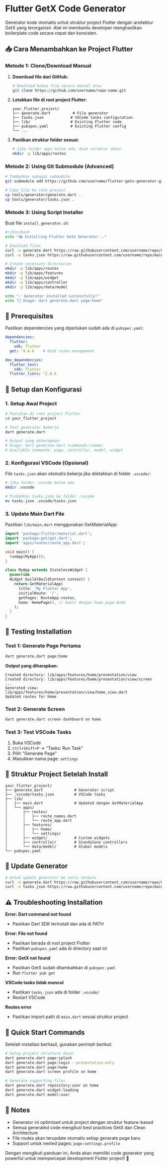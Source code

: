 # Flutter GetX Code Generator

Generator kode otomatis untuk struktur project Flutter dengan arsitektur GetX yang terorganisir. Alat ini membantu developer menghasilkan boilerplate code secara cepat dan konsisten.

## 📥 Cara Menambahkan ke Project Flutter

### Metode 1: Clone/Download Manual

1. **Download file dari GitHub:**
   ```bash
   # Download kedua file secara manual atau
   git clone https://github.com/username/repo-name.git
   ```

2. **Letakkan file di root project Flutter:**
   ```
   your_flutter_project/
   ├── generate.dart          # File generator
   ├── tasks.json            # VSCode tasks configuration
   ├── lib/                  # Existing Flutter code
   ├── pubspec.yaml          # Existing Flutter config
   └── ...
   ```

3. **Pastikan struktur folder sesuai:**
   ```bash
   # Jika folder apps belum ada, buat struktur dasar
   mkdir -p lib/apps/routes
   ```

### Metode 2: Using Git Submodule (Advanced)

```bash
# Tambahkan sebagai submodule
git submodule add https://github.com/username/flutter-getx-generator.git tools/generator

# Copy file ke root project
cp tools/generator/generate.dart .
cp tools/generator/tasks.json .
```

### Metode 3: Using Script Installer

Buat file `install_generator.sh`:
```bash
#!/bin/bash
echo "📥 Installing Flutter GetX Generator..."

# Download files
curl -o generate.dart https://raw.githubusercontent.com/username/repo/main/generate.dart
curl -o tasks.json https://raw.githubusercontent.com/username/repo/main/tasks.json

# Create necessary directories
mkdir -p lib/apps/routes
mkdir -p lib/apps/features
mkdir -p lib/apps/widget
mkdir -p lib/apps/controller
mkdir -p lib/apps/data/model

echo "✅ Generator installed successfully!"
echo "🚀 Usage: dart generate.dart page:home"
```

## 🔧 Prerequisites

Pastikan dependencies yang diperlukan sudah ada di `pubspec.yaml`:

```yaml
dependencies:
  flutter:
    sdk: flutter
  get: ^4.6.6    # GetX state management

dev_dependencies:
  flutter_test:
    sdk: flutter
  flutter_lints: ^2.0.0
```

## 🚀 Setup dan Konfigurasi

### 1. **Setup Awal Project**

```bash
# Pastikan di root project Flutter
cd your_flutter_project

# Test generator bekerja
dart generate.dart

# Output yang diharapkan:
# Usage: dart generate.dart <command>:<name>
# Available commands: page, controller, model, widget
```

### 2. **Konfigurasi VSCode (Opsional)**

File `tasks.json` akan otomatis bekerja jika diletakkan di folder `.vscode/`:

```bash
# Jika folder .vscode belum ada
mkdir .vscode

# Pindahkan tasks.json ke folder .vscode
mv tasks.json .vscode/tasks.json
```

### 3. **Update Main Dart File**

Pastikan `lib/main.dart` menggunakan GetMaterialApp:

```dart
import 'package:flutter/material.dart';
import 'package:get/get.dart';
import 'apps/routes/route_app.dart';

void main() {
  runApp(MyApp());
}

class MyApp extends StatelessWidget {
  @override
  Widget build(BuildContext context) {
    return GetMaterialApp(
      title: 'My Flutter App',
      initialRoute: '/',
      getPages: RouteApp.routes,
      home: HomePage(), // Ganti dengan home page Anda
    );
  }
}
```

## 🧪 Testing Installation

### Test 1: Generate Page Pertama

```bash
dart generate.dart page:home
```

**Output yang diharapkan:**
```
Created directory: lib/apps/features/home/presentation/view
Created directory: lib/apps/features/home/presentation/view/screen
...
Generated view: lib/apps/features/home/presentation/view/home_view.dart
Updated routes for Home
```

### Test 2: Generate Screen

```bash
dart generate.dart screen dashboard on home
```

### Test 3: Test VSCode Tasks

1. Buka VSCode
2. `Ctrl+Shift+P` → "Tasks: Run Task"
3. Pilih "Generate Page"
4. Masukkan nama page: `settings`

## 📁 Struktur Project Setelah Install

```
your_flutter_project/
├── generate.dart              # Generator script
├── .vscode/tasks.json         # VSCode tasks
├── lib/
│   ├── main.dart              # Updated dengan GetMaterialApp
│   └── apps/
│       ├── routes/
│       │   ├── route_names.dart
│       │   └── route_app.dart
│       ├── features/
│       │   ├── home/
│       │   └── settings/
│       ├── widget/            # Custom widgets
│       ├── controller/        # Standalone controllers
│       └── data/model/        # Global models
└── pubspec.yaml
```

## 🔄 Update Generator

```bash
# Untuk update generator ke versi terbaru
curl -o generate.dart https://raw.githubusercontent.com/username/repo/main/generate.dart
curl -o tasks.json https://raw.githubusercontent.com/username/repo/main/tasks.json
```

## ⚠️ Troubleshooting Installation

**Error: Dart command not found**
- Pastikan Dart SDK terinstall dan ada di PATH

**Error: File not found**
- Pastikan berada di root project Flutter
- Pastikan `pubspec.yaml` ada di directory saat ini

**Error: GetX not found**
- Pastikan GetX sudah ditambahkan di `pubspec.yaml`
- Run `flutter pub get`

**VSCode tasks tidak muncul**
- Pastikan `tasks.json` ada di folder `.vscode/`
- Restart VSCode

**Routes error**
- Pastikan import path di `main.dart` sesuai struktur project

## 🎯 Quick Start Commands

Setelah installasi berhasil, gunakan perintah berikut:

```bash
# Setup project structure dasar
dart generate.dart page:splash
dart generate.dart page:login --presentation-only
dart generate.dart page:home
dart generate.dart screen profile on home

# Generate supporting files
dart generate.dart repository:user on home
dart generate.dart widget:loading
dart generate.dart model:user
```

## 📝 Notes

- Generator ini optimized untuk project dengan struktur feature-based
- Semua generated code mengikuti best practices GetX dan Clean Architecture
- File routes akan terupdate otomatis setiap generate page baru
- Support untuk nested pages: `page:settings.profile`

Dengan mengikuti panduan ini, Anda akan memiliki code generator yang powerful untuk mempercepat development Flutter project! 🚀